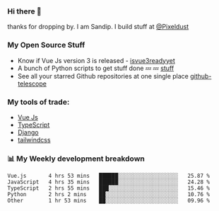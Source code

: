 ### Hi there 👋

thanks for dropping by.
I am Sandip. I build stuff at [@Pixeldust](github.com/pixeldust-in/)

###  **My Open Source Stuff**

 - Know if Vue Js version 3 is released -  [isvue3readyyet](https://github.com/sandiprb/isvue3readyyet)
 - A bunch of Python scripts to get stuff done 💤 💤 [stuff](https://github.com/sandiprb/stuff)
 - See all your starred Github repositories at one single place [github-telescope](https://github.com/sandiprb/github-telescope)



###  **My tools of trade:**
 - [Vue Js](https://github.com/vuejs/vue/)
 - [TypeScript](https://github.com/microsoft/TypeScript)
 - [Django](github.com/django/django)
 - [tailwindcss](https://github.com/tailwindlabs/tailwindcss)


###  📊 **My Weekly development breakdown**
<!--START_SECTION:waka-->
```text
Vue.js       4 hrs 53 mins   ██████░░░░░░░░░░░░░░░░░░░   25.87 % 
JavaScript   4 hrs 35 mins   ██████░░░░░░░░░░░░░░░░░░░   24.28 % 
TypeScript   2 hrs 55 mins   ███░░░░░░░░░░░░░░░░░░░░░░   15.46 % 
Python       2 hrs 2 mins    ██░░░░░░░░░░░░░░░░░░░░░░░   10.76 % 
Other        1 hr 53 mins    ██░░░░░░░░░░░░░░░░░░░░░░░   09.96 %
```
<!--END_SECTION:waka-->
